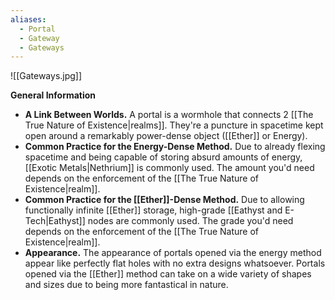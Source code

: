 ```yaml
---
aliases:
  - Portal
  - Gateway
  - Gateways
---
```

![[Gateways.jpg]]

**General Information**
- **A Link Between Worlds.** A portal is a wormhole that connects 2 [[The True Nature of Existence|realms]]. They're a puncture in spacetime kept open around a remarkably power-dense object ([[Ether]] or Energy).
- **Common Practice for the Energy-Dense Method.** Due to already flexing spacetime and being capable of storing absurd amounts of energy, [[Exotic Metals|Nethrium]] is commonly used. The amount you'd need depends on the enforcement of the [[The True Nature of Existence|realm]]. 
- **Common Practice for the [[Ether]]-Dense Method.** Due to allowing functionally infinite [[Ether]] storage, high-grade [[Eathyst and E-Tech|Eathyst]] nodes are commonly used. The grade you'd need depends on the enforcement of the [[The True Nature of Existence|realm]].
- **Appearance.** The appearance of portals opened via the energy method appear like perfectly flat holes with no extra designs whatsoever. Portals opened via the [[Ether]] method can take on a wide variety of shapes and sizes due to being more fantastical in nature. 